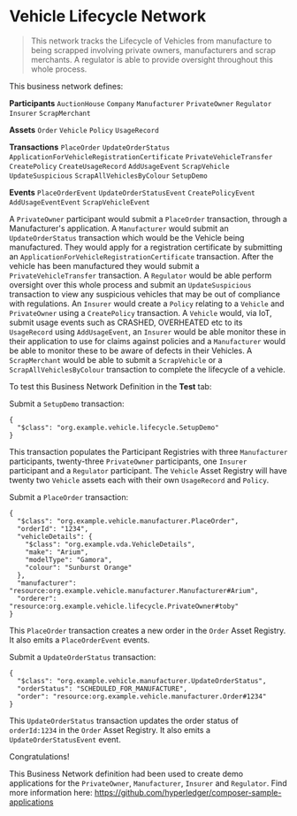 # Vehicle Lifecycle Network

> This network tracks the Lifecycle of Vehicles from manufacture to being scrapped involving private owners, manufacturers and scrap merchants. A regulator is able to provide oversight throughout this whole process.

This business network defines:

**Participants**
`AuctionHouse` `Company` `Manufacturer` `PrivateOwner` `Regulator` `Insurer` `ScrapMerchant`

**Assets**
`Order` `Vehicle` `Policy` `UsageRecord`

**Transactions**
`PlaceOrder` `UpdateOrderStatus` `ApplicationForVehicleRegistrationCertificate` `PrivateVehicleTransfer` `CreatePolicy` `CreateUsageRecord` `AddUsageEvent` `ScrapVehicle` `UpdateSuspicious` `ScrapAllVehiclesByColour` `SetupDemo`

**Events**
`PlaceOrderEvent` `UpdateOrderStatusEvent` `CreatePolicyEvent` `AddUsageEventEvent` `ScrapVehicleEvent`

A `PrivateOwner` participant would submit a `PlaceOrder` transaction, through a Manufacturer's application. A `Manufacturer` would submit an `UpdateOrderStatus` transaction which would be the Vehicle being manufactured. They would apply for a registration certificate by submitting an `ApplicationForVehicleRegistrationCertificate` transaction. After the vehicle has been manufactured they would submit a `PrivateVehicleTransfer` transaction. A `Regulator` would be able perform oversight over this whole process and submit an `UpdateSuspicious` transaction to view any suspicious vehicles that may be out of compliance with regulations. An `Insurer` would create a `Policy` relating to a `Vehicle` and `PrivateOwner` using a `CreatePolicy` transaction. A `Vehicle` would, via IoT, submit usage events such as CRASHED, OVERHEATED etc to its `UsageRecord` using `AddUsageEvent`, an `Insurer` would be able monitor these in their application to use for claims against policies and a `Manufacturer` would be able to monitor these to be aware of defects in their Vehicles. A `ScrapMerchant` would be able to submit a `ScrapVehicle` or a `ScrapAllVehiclesByColour` transaction to complete the lifecycle of a vehicle.

To test this Business Network Definition in the **Test** tab:

Submit a `SetupDemo` transaction:

```
{
  "$class": "org.example.vehicle.lifecycle.SetupDemo"
}
```

This transaction populates the Participant Registries with three `Manufacturer` participants, twenty-three `PrivateOwner` participants, one `Insurer` participant and a `Regulator` participant. The `Vehicle` Asset Registry will have twenty two `Vehicle` assets each with their own `UsageRecord` and `Policy`.

Submit a `PlaceOrder` transaction:

```
{
  "$class": "org.example.vehicle.manufacturer.PlaceOrder",
  "orderId": "1234",
  "vehicleDetails": {
    "$class": "org.example.vda.VehicleDetails",
    "make": "Arium",
    "modelType": "Gamora",
    "colour": "Sunburst Orange"
  },
  "manufacturer": "resource:org.example.vehicle.manufacturer.Manufacturer#Arium",
  "orderer": "resource:org.example.vehicle.lifecycle.PrivateOwner#toby"
}
```

This `PlaceOrder` transaction creates a new order in the `Order` Asset Registry. It also emits a `PlaceOrderEvent` events.

Submit a `UpdateOrderStatus` transaction:

```
{
  "$class": "org.example.vehicle.manufacturer.UpdateOrderStatus",
  "orderStatus": "SCHEDULED_FOR_MANUFACTURE",
  "order": "resource:org.example.vehicle.manufacturer.Order#1234"
}
```

This `UpdateOrderStatus` transaction updates the order status of `orderId:1234` in the `Order` Asset Registry. It also emits a `UpdateOrderStatusEvent` event.

Congratulations!

This Business Network definition had been used to create demo applications for the `PrivateOwner`, `Manufacturer`, `Insurer` and `Regulator`. Find more information here: https://github.com/hyperledger/composer-sample-applications

